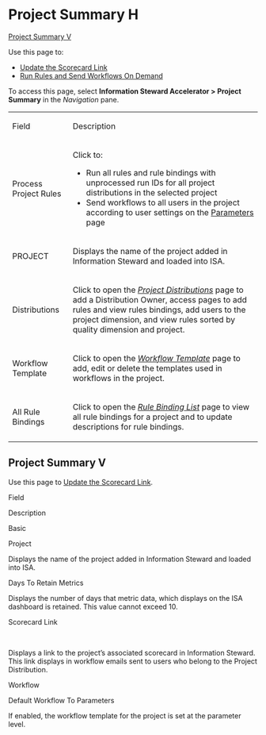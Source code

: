# Project Summary H

[Project Summary V](#Project_Summary_V)

<div class="use">

Use this page to:

  - [Update the Scorecard
    Link](../Use_Cases/Update_the_Scorecard_Link)
  - [Run Rules and Send Workflows On
    Demand](../Use_Cases/Run_RulesRun_Workflows_)

</div>

To access this page, select **Information Steward Accelerator \> Project
Summary** in the *Navigation* pane.

<table>
<tbody>
<tr class="odd">
<td><p>Field</p></td>
<td><p>Description</p></td>
</tr>
<tr class="even">
<td><p>Process Project Rules</p></td>
<td><p>Click to:</p>
<ul>
<li>Run all rules and rule bindings with unprocessed run IDs for all project distributions in the selected project</li>
<li>Send workflows to all users in the project according to user settings on the <a href="ISA_Parameters">Parameters</a> page</li>
</ul></td>
</tr>
<tr class="odd">
<td><p>PROJECT</p></td>
<td><p>Displays the name of the project added in Information Steward and loaded into ISA.</p></td>
</tr>
<tr class="even">
<td><p>Distributions</p></td>
<td><p>Click to open the <em><a href="Project_Distributions_H">Project Distributions</a></em> page to add a Distribution Owner, access pages to add rules and view rules bindings, add users to the project dimension, and view rules sorted by quality dimension and project.</p></td>
</tr>
<tr class="odd">
<td><p>Workflow Template</p></td>
<td><p>Click to open the <span style="font-style: italic;"><a href="Workflow_Template">Workflow Template</a></span> page to add, edit or delete the templates used in workflows in the project.</p></td>
</tr>
<tr class="even">
<td><p>All Rule Bindings</p></td>
<td><p>Click to open the <em><a href="Rule_Binding_List">Rule Binding List</a></em> page to view all rule bindings for a project and to update descriptions for rule bindings.</p></td>
</tr>
</tbody>
</table>

## <span id="Project_Summary_V"></span>Project Summary V

<div class="use">

Use this page to [Update the Scorecard
Link](../Use_Cases/Update_the_Scorecard_Link).

</div>

Field

Description

Basic

Project

Displays the name of the project added in Information Steward and loaded
into ISA.

Days To Retain Metrics

Displays the number of days that metric data, which displays on the ISA
dashboard is retained. This value cannot exceed 10.

Scorecard Link

 

Displays a link to the project’s associated scorecard in Information
Steward. This link displays in workflow emails sent to users who belong
to the Project Distribution.

Workflow

Default Workflow To Parameters

If enabled, the workflow template for the project is set at the
parameter level.
